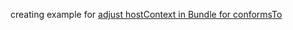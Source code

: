 creating example for [adjust hostContext in Bundle for conformsTo](https://github.com/hapifhir/org.hl7.fhir.core/pull/676)
